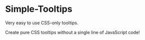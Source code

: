 # Simple-Tooltips
Very easy to use CSS-only tooltips.

Create pure CSS tooltips without a single line of JavaScript code!
